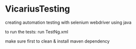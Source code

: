 # VicariusTesting
creating automation testing with selenium webdriver using java

to run the tests: run TestNg.xml

make sure first to clean & install maven dependency
